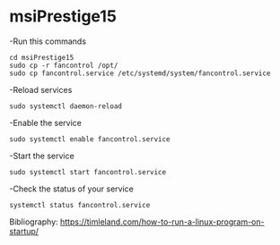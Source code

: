 # msiPrestige15 

-Run this commands
```
cd msiPrestige15
sudo cp -r fancontrol /opt/
sudo cp fancontrol.service /etc/systemd/system/fancontrol.service
```

-Reload services
```
sudo systemctl daemon-reload
```
-Enable the service
```
sudo systemctl enable fancontrol.service
```
-Start the service
```
sudo systemctl start fancontrol.service
```
-Check the status of your service
```
systemctl status fancontrol.service
```


Bibliography: 
  https://timleland.com/how-to-run-a-linux-program-on-startup/
